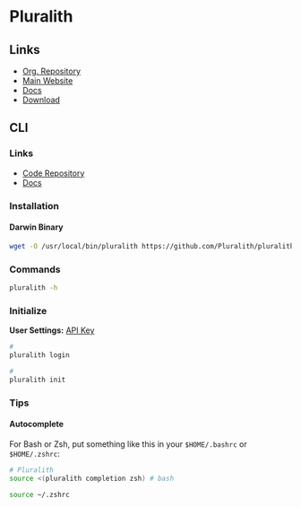 # Pluralith

## Links

- [Org. Repository](https://github.com/Pluralith)
- [Main Website](https://pluralith.com)
- [Docs](https://docs.pluralith.com)
- [Download](https://pluralith.com/thanks/)

## CLI

### Links

- [Code Repository](https://github.com/Pluralith/pluralith-cli)
- [Docs](https://docs.pluralith.com/docs/category/cli-commands)

### Installation

<!-- #### Homebrew

```sh
brew tap pluralith/pluralith https://github.com/Pluralith/pluralith-homebrew-tap
brew install pluralith
``` -->

#### Darwin Binary

```sh
wget -O /usr/local/bin/pluralith https://github.com/Pluralith/pluralith-cli/releases/download/v0.2.2/pluralith_cli_darwin_amd64_v0.2.2 && chmod +x /usr/local/bin/pluralith
```

### Commands

```sh
pluralith -h
```

### Initialize

**User Settings:** [API Key](https://app.pluralith.com/#/user/settings)

```sh
#
pluralith login

#
pluralith init
```

<!-- ### Usage

```sh
#
pluralith graph

#
pluralith plan

#
pluralith apply

#
pluralith install

#
pluralith run

#
pluralith strip

#
pluralith update

#
pluralith destroy
``` -->

### Tips

#### Autocomplete

For Bash or Zsh, put something like this in your `$HOME/.bashrc` or `$HOME/.zshrc`:

```sh
# Pluralith
source <(pluralith completion zsh) # bash
```

```sh
source ~/.zshrc
```

